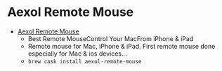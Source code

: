 # Aexol Remote Mouse
- [Aexol Remote Mouse](https://remotemouse.aexol.com/)
  -  Best Remote MouseControl Your MacFrom iPhone & iPad
  - Remote mouse for Mac, iPhone & iPad. First remote mouse done especially for Mac & ios devices...
  - `brew cask install aexol-remote-mouse`
